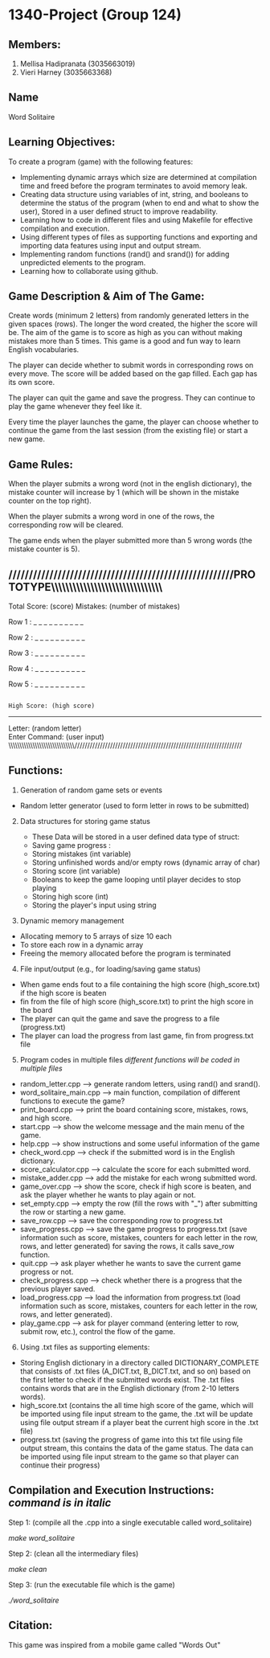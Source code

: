 # 1340-Project (Group 124)

Members:
--------
1. Mellisa Hadipranata  (3035663019)
2. Vieri Harney         (3035663368)

Name
----
Word Solitaire

Learning Objectives:
--------------------
To create a program (game) with the following features:
 - Implementing dynamic arrays which size are determined at compilation time and freed before the program terminates to avoid memory leak.
 - Creating data structure using variables of int, string, and booleans to determine the status of the program (when to end and what to show the user), Stored in a user defined struct to improve readability.
 - Learning how to code in different files and using Makefile for effective compilation and execution.
 - Using different types of files as supporting functions and exporting and importing data features using input and output stream.
 - Implementing random functions (rand() and srand()) for adding unpredicted elements to the program.
 - Learning how to collaborate using github.
 

Game Description & Aim of The Game:
-----------------------------------
Create words (minimum 2 letters) from randomly generated letters in the given spaces (rows). The longer the word created, the higher the score will be. The aim of the game is to score as high as you can without making mistakes more than 5 times. This game is a good and fun way to learn English vocabularies.

The player can decide whether to submit words in corresponding rows on every move. The score will be added based on the gap filled. Each gap has its own score.

The player can quit the game and save the progress. They can continue to play the game whenever they feel like it.

Every time the player launches the game, the player can choose whether to continue the game from the last session (from the existing file) or start a new game.

Game Rules:
-----------

When the player submits a wrong word (not in the english dictionary), the mistake counter will increase by 1 (which will be shown in the mistake counter on the top right). 

When the player submits a wrong word in one of the rows, the corresponding row will be cleared.

The game ends when the player submitted more than 5 wrong words (the mistake counter is 5). 

///////////////////////////////////////////////////////PROTOTYPE\\\\\\\\\\\\\\\\\\\\\\\\\\\\\\\\\\\\\\\\\\\\\\\\\\\\\\\\\\\\\\
------------------------------------------------------------------------------------------------------------------------------
Total Score: (score)                                                                            Mistakes: (number of mistakes)
                                                              
Row 1 :  _    _    _    _    _    _    _    _    _    _                                                                   

Row 2 :  _    _    _    _    _    _    _    _    _    _                                                                   

Row 3 :  _    _    _    _    _    _    _    _    _    _                                                                   

Row 4 :  _    _    _    _    _    _    _    _    _    _                                                                   

Row 5 :  _    _    _    _    _    _    _    _    _    _                                                                    
                                                                                                       
                                                                                                      High Score: (high score)  
------------------------------------------------------------------------------------------------------------------------------

Letter: (random letter)  
Enter Command: (user input)
\\\\\\\\\\\\\\\\\\\\\\\\\\\\\\\\\\\\\\\\\\\\\\\\\\\\\\\\\\\\//////////////////////////////////////////////////////////////////


Functions:
----------
1. Generation of random game sets or events
  - Random letter generator (used to form letter in rows to be submitted)
  
2. Data structures for storing game status
   - These Data will be stored in a user defined data type of struct:
    - Saving game progress :
     - Storing mistakes (int variable)
     - Storing unfinished words and/or empty rows (dynamic array of char)
     - Storing score (int variable)
     - Booleans to keep the game looping until player decides to stop playing
     - Storing high score (int)
   - Storing the player's input using string
  
  
3. Dynamic memory management
  - Allocating memory to 5 arrays of size 10 each
  - To store each row in a dynamic array 
  - Freeing the memory allocated before the program is terminated
  
4. File input/output (e.g., for loading/saving game status)
  - When game ends fout to a file containing the high score (high_score.txt) if the high score is beaten
  - fin from the file of high score (high_score.txt) to print the high score in the board
  - The player can quit the game and save the progress to a file (progress.txt)
  - The player can load the progress from last game, fin from progress.txt file
  
5. Program codes in multiple files
   _different functions will be coded in multiple files_
  - random_letter.cpp --> generate random letters, using rand() and srand().
  - word_solitaire_main.cpp --> main function, compilation of different functions to execute the game?
  - print_board.cpp --> print the board containing score, mistakes, rows, and high score.
  - start.cpp --> show the welcome message and the main menu of the game.
  - help.cpp --> show instructions and some useful information of the game
  - check_word.cpp --> check if the submitted word is in the English dictionary.
  - score_calculator.cpp --> calculate the score for each submitted word.
  - mistake_adder.cpp --> add the mistake for each wrong submitted word.
  - game_over.cpp --> show the score, check if high score is beaten, and ask the player whether he wants to play again or not.
  - set_empty.cpp --> empty the row (fill the rows with "\_") after submitting the row or starting a new game. 
  - save_row.cpp --> save the corresponding row to progress.txt
  - save_progress.cpp --> save the game progress to progress.txt (save information such as score, mistakes, counters for each letter in the row, rows, and letter generated) for saving the rows, it calls save_row function. 
  - quit.cpp --> ask player whether he wants to save the current game progress or not.
  - check_progress.cpp --> check whether there is a progress that the previous player saved.
  - load_progress.cpp --> load the information from progress.txt (load information such as score, mistakes, counters for each letter in the row, rows, and letter generated).
  - play_game.cpp --> ask for player command (entering letter to row, submit row, etc.), control the flow of the game.

6. Using .txt files as supporting elements:
  - Storing English dictionary in a directory called DICTIONARY_COMPLETE that consists of .txt files (A_DICT.txt, B_DICT.txt, and so on) based on the first letter to check if the submitted words exist. The .txt files contains words that are in the English dictionary (from 2-10 letters words).
  - high_score.txt (contains the all time high score of the game, which will be imported using file input stream to the game, the .txt will be update using file output stream if a player beat the current high score in the .txt file)
  - progress.txt (saving the progress of game into this txt file using file output stream, this contains the data of the game status. The data can be imported using file input stream to the game so that player can continue their progress)

Compilation and Execution Instructions: _command is in italic_
---------------------------------------
Step 1: (compile all the .cpp into a single executable called word_solitaire)

_make word_solitaire_

Step 2: (clean all the intermediary files)

_make clean_

Step 3: (run the executable file which is the game)

_./word_solitaire_

Citation:
---------
This game was inspired from a mobile game called "Words Out"
